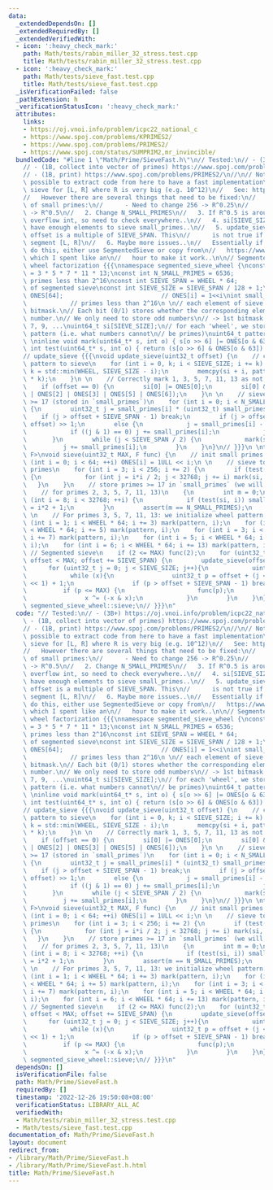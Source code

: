 ```yaml
---
data:
  _extendedDependsOn: []
  _extendedRequiredBy: []
  _extendedVerifiedWith:
  - icon: ':heavy_check_mark:'
    path: Math/tests/rabin_miller_32_stress.test.cpp
    title: Math/tests/rabin_miller_32_stress.test.cpp
  - icon: ':heavy_check_mark:'
    path: Math/tests/sieve_fast.test.cpp
    title: Math/tests/sieve_fast.test.cpp
  _isVerificationFailed: false
  _pathExtension: h
  _verificationStatusIcon: ':heavy_check_mark:'
  attributes:
    links:
    - https://oj.vnoi.info/problem/icpc22_national_c
    - https://www.spoj.com/problems/KPRIMES2/
    - https://www.spoj.com/problems/PRIMES2/
    - https://www.spoj.com/status/SUMPRIM2,mr_invincible/
  bundledCode: "#line 1 \"Math/Prime/SieveFast.h\"\n// Tested:\n// - (3B+) https://oj.vnoi.info/problem/icpc22_national_c\n\
    // - (1B, collect into vector of primes) https://www.spoj.com/problems/KPRIMES2/\n\
    // - (1B, print) https://www.spoj.com/problems/PRIMES2/\n//\n// Note:\n// - It's\
    \ possible to extract code from here to have a fast implementation\n//   of segmented\
    \ sieve for [L, R] where R is very big (e.g. 10^12)\n//   See: https://www.spoj.com/status/SUMPRIM2,mr_invincible/\n\
    //   However there are several things that need to be fixed:\n//   1. Initialization\
    \ of small primes:\n//      - Need to change 256 -> R^0.25\n//      - Change 32768\
    \ -> R^0.5\n//   2. Change N_SMALL_PRIMES\n//   3. If R^0.5 is around 10^6, p^2\
    \ overflow int, so need to check everywhere..\n//   4. si[SIEVE_SIZE] may not\
    \ have enough elements to sieve small_primes..\n//   5. update_sieve(offset) assumes\
    \ offset is a multiple of SIEVE_SPAN. This\n//      is not true if we sieve a\
    \ segment [L, R]\n//   6. Maybe more issues..\n//   Essentially if we need to\
    \ do this, either use SegmentedSieve or copy from\n//   https://www.spoj.com/status/SUMPRIM2,mr_invincible/\
    \ which I spent like an\n//   hour to make it work..\n\n// Segmented sieve with\
    \ wheel factorization {{{\nnamespace segmented_sieve_wheel {\nconst int WHEEL\
    \ = 3 * 5 * 7 * 11 * 13;\nconst int N_SMALL_PRIMES = 6536;             // cnt\
    \ primes less than 2^16\nconst int SIEVE_SPAN = WHEEL * 64;           // one iteration\
    \ of segmented sieve\nconst int SIEVE_SIZE = SIEVE_SPAN / 128 + 1;\n \nuint64_t\
    \ ONES[64];                           // ONES[i] = 1<<i\nint small_primes[N_SMALL_PRIMES];\
    \            // primes less than 2^16\n \n// each element of sieve is a 64-bit\
    \ bitmask.\n// Each bit (0/1) stores whether the corresponding element is a prime\
    \ number.\n// We only need to store odd numbers\n// -> 1st bitmask stores 3, 5,\
    \ 7, 9, ...\nuint64_t si[SIEVE_SIZE];\n// for each 'wheel', we store the sieve\
    \ pattern (i.e. what numbers cannot\n// be primes)\nuint64_t pattern[WHEEL];\n\
    \ \ninline void mark(uint64_t* s, int o) { s[o >> 6] |= ONES[o & 63]; }\ninline\
    \ int test(uint64_t* s, int o) { return (s[o >> 6] & ONES[o & 63]) == 0; }\n \n\
    // update_sieve {{{\nvoid update_sieve(uint32_t offset) {\n    // copy each wheel\
    \ pattern to sieve\n    for (int i = 0, k; i < SIEVE_SIZE; i += k) {\n       \
    \ k = std::min(WHEEL, SIEVE_SIZE - i);\n        memcpy(si + i, pattern, sizeof(*pattern)\
    \ * k);\n    }\n \n    // Correctly mark 1, 3, 5, 7, 11, 13 as not prime / primes\n\
    \    if (offset == 0) {\n        si[0] |= ONES[0];\n        si[0] &= ~(ONES[1]\
    \ | ONES[2] | ONES[3] | ONES[5] | ONES[6]);\n    }\n \n    // sieve for primes\
    \ >= 17 (stored in `small_primes`)\n    for (int i = 0; i < N_SMALL_PRIMES; ++i)\
    \ {\n        uint32_t j = small_primes[i] * (uint32_t) small_primes[i];\n    \
    \    if (j > offset + SIEVE_SPAN - 1) break;\n        if (j > offset) j = (j -\
    \ offset) >> 1;\n        else {\n            j = small_primes[i] - offset % small_primes[i];\n\
    \            if ((j & 1) == 0) j += small_primes[i];\n            j >>= 1;\n \
    \       }\n        while (j < SIEVE_SPAN / 2) {\n            mark(si, j);\n  \
    \          j += small_primes[i];\n        }\n    }\n}\n// }}}\n \ntemplate<typename\
    \ F>\nvoid sieve(uint32_t MAX, F func) {\n    // init small primes {{{\n    for\
    \ (int i = 0; i < 64; ++i) ONES[i] = 1ULL << i;\n \n    // sieve to find small\
    \ primes\n    for (int i = 3; i < 256; i += 2) {\n        if (test(si, i >> 1))\
    \ {\n            for (int j = i*i / 2; j < 32768; j += i) mark(si, j);\n     \
    \   }\n    }\n    // store primes >= 17 in `small_primes` (we will sieve differently\n\
    \    // for primes 2, 3, 5, 7, 11, 13)\n    {\n        int m = 0;\n        for\
    \ (int i = 8; i < 32768; ++i) {\n            if (test(si, i)) small_primes[m++]\
    \ = i*2 + 1;\n        }\n        assert(m == N_SMALL_PRIMES);\n    }\n    // }}}\n\
    \ \n    // For primes 3, 5, 7, 11, 13: we initialize wheel pattern..\n    for\
    \ (int i = 1; i < WHEEL * 64; i += 3) mark(pattern, i);\n    for (int i = 2; i\
    \ < WHEEL * 64; i += 5) mark(pattern, i);\n    for (int i = 3; i < WHEEL * 64;\
    \ i += 7) mark(pattern, i);\n    for (int i = 5; i < WHEEL * 64; i += 11) mark(pattern,\
    \ i);\n    for (int i = 6; i < WHEEL * 64; i += 13) mark(pattern, i);\n \n   \
    \ // Segmented sieve\n    if (2 <= MAX) func(2);\n    for (uint32_t offset = 0;\
    \ offset < MAX; offset += SIEVE_SPAN) {\n        update_sieve(offset);\n \n  \
    \      for (uint32_t j = 0; j < SIEVE_SIZE; j++){\n            uint64_t x = ~si[j];\n\
    \            while (x){\n                uint32_t p = offset + (j << 7) + (__builtin_ctzll(x)\
    \ << 1) + 1;\n                if (p > offset + SIEVE_SPAN - 1) break;\n      \
    \          if (p <= MAX) {\n                    func(p);\n                }\n\
    \                x ^= (-x & x);\n            }\n        }\n    }\n}\n}\nusing\
    \ segmented_sieve_wheel::sieve;\n// }}}\n"
  code: "// Tested:\n// - (3B+) https://oj.vnoi.info/problem/icpc22_national_c\n//\
    \ - (1B, collect into vector of primes) https://www.spoj.com/problems/KPRIMES2/\n\
    // - (1B, print) https://www.spoj.com/problems/PRIMES2/\n//\n// Note:\n// - It's\
    \ possible to extract code from here to have a fast implementation\n//   of segmented\
    \ sieve for [L, R] where R is very big (e.g. 10^12)\n//   See: https://www.spoj.com/status/SUMPRIM2,mr_invincible/\n\
    //   However there are several things that need to be fixed:\n//   1. Initialization\
    \ of small primes:\n//      - Need to change 256 -> R^0.25\n//      - Change 32768\
    \ -> R^0.5\n//   2. Change N_SMALL_PRIMES\n//   3. If R^0.5 is around 10^6, p^2\
    \ overflow int, so need to check everywhere..\n//   4. si[SIEVE_SIZE] may not\
    \ have enough elements to sieve small_primes..\n//   5. update_sieve(offset) assumes\
    \ offset is a multiple of SIEVE_SPAN. This\n//      is not true if we sieve a\
    \ segment [L, R]\n//   6. Maybe more issues..\n//   Essentially if we need to\
    \ do this, either use SegmentedSieve or copy from\n//   https://www.spoj.com/status/SUMPRIM2,mr_invincible/\
    \ which I spent like an\n//   hour to make it work..\n\n// Segmented sieve with\
    \ wheel factorization {{{\nnamespace segmented_sieve_wheel {\nconst int WHEEL\
    \ = 3 * 5 * 7 * 11 * 13;\nconst int N_SMALL_PRIMES = 6536;             // cnt\
    \ primes less than 2^16\nconst int SIEVE_SPAN = WHEEL * 64;           // one iteration\
    \ of segmented sieve\nconst int SIEVE_SIZE = SIEVE_SPAN / 128 + 1;\n \nuint64_t\
    \ ONES[64];                           // ONES[i] = 1<<i\nint small_primes[N_SMALL_PRIMES];\
    \            // primes less than 2^16\n \n// each element of sieve is a 64-bit\
    \ bitmask.\n// Each bit (0/1) stores whether the corresponding element is a prime\
    \ number.\n// We only need to store odd numbers\n// -> 1st bitmask stores 3, 5,\
    \ 7, 9, ...\nuint64_t si[SIEVE_SIZE];\n// for each 'wheel', we store the sieve\
    \ pattern (i.e. what numbers cannot\n// be primes)\nuint64_t pattern[WHEEL];\n\
    \ \ninline void mark(uint64_t* s, int o) { s[o >> 6] |= ONES[o & 63]; }\ninline\
    \ int test(uint64_t* s, int o) { return (s[o >> 6] & ONES[o & 63]) == 0; }\n \n\
    // update_sieve {{{\nvoid update_sieve(uint32_t offset) {\n    // copy each wheel\
    \ pattern to sieve\n    for (int i = 0, k; i < SIEVE_SIZE; i += k) {\n       \
    \ k = std::min(WHEEL, SIEVE_SIZE - i);\n        memcpy(si + i, pattern, sizeof(*pattern)\
    \ * k);\n    }\n \n    // Correctly mark 1, 3, 5, 7, 11, 13 as not prime / primes\n\
    \    if (offset == 0) {\n        si[0] |= ONES[0];\n        si[0] &= ~(ONES[1]\
    \ | ONES[2] | ONES[3] | ONES[5] | ONES[6]);\n    }\n \n    // sieve for primes\
    \ >= 17 (stored in `small_primes`)\n    for (int i = 0; i < N_SMALL_PRIMES; ++i)\
    \ {\n        uint32_t j = small_primes[i] * (uint32_t) small_primes[i];\n    \
    \    if (j > offset + SIEVE_SPAN - 1) break;\n        if (j > offset) j = (j -\
    \ offset) >> 1;\n        else {\n            j = small_primes[i] - offset % small_primes[i];\n\
    \            if ((j & 1) == 0) j += small_primes[i];\n            j >>= 1;\n \
    \       }\n        while (j < SIEVE_SPAN / 2) {\n            mark(si, j);\n  \
    \          j += small_primes[i];\n        }\n    }\n}\n// }}}\n \ntemplate<typename\
    \ F>\nvoid sieve(uint32_t MAX, F func) {\n    // init small primes {{{\n    for\
    \ (int i = 0; i < 64; ++i) ONES[i] = 1ULL << i;\n \n    // sieve to find small\
    \ primes\n    for (int i = 3; i < 256; i += 2) {\n        if (test(si, i >> 1))\
    \ {\n            for (int j = i*i / 2; j < 32768; j += i) mark(si, j);\n     \
    \   }\n    }\n    // store primes >= 17 in `small_primes` (we will sieve differently\n\
    \    // for primes 2, 3, 5, 7, 11, 13)\n    {\n        int m = 0;\n        for\
    \ (int i = 8; i < 32768; ++i) {\n            if (test(si, i)) small_primes[m++]\
    \ = i*2 + 1;\n        }\n        assert(m == N_SMALL_PRIMES);\n    }\n    // }}}\n\
    \ \n    // For primes 3, 5, 7, 11, 13: we initialize wheel pattern..\n    for\
    \ (int i = 1; i < WHEEL * 64; i += 3) mark(pattern, i);\n    for (int i = 2; i\
    \ < WHEEL * 64; i += 5) mark(pattern, i);\n    for (int i = 3; i < WHEEL * 64;\
    \ i += 7) mark(pattern, i);\n    for (int i = 5; i < WHEEL * 64; i += 11) mark(pattern,\
    \ i);\n    for (int i = 6; i < WHEEL * 64; i += 13) mark(pattern, i);\n \n   \
    \ // Segmented sieve\n    if (2 <= MAX) func(2);\n    for (uint32_t offset = 0;\
    \ offset < MAX; offset += SIEVE_SPAN) {\n        update_sieve(offset);\n \n  \
    \      for (uint32_t j = 0; j < SIEVE_SIZE; j++){\n            uint64_t x = ~si[j];\n\
    \            while (x){\n                uint32_t p = offset + (j << 7) + (__builtin_ctzll(x)\
    \ << 1) + 1;\n                if (p > offset + SIEVE_SPAN - 1) break;\n      \
    \          if (p <= MAX) {\n                    func(p);\n                }\n\
    \                x ^= (-x & x);\n            }\n        }\n    }\n}\n}\nusing\
    \ segmented_sieve_wheel::sieve;\n// }}}\n"
  dependsOn: []
  isVerificationFile: false
  path: Math/Prime/SieveFast.h
  requiredBy: []
  timestamp: '2022-12-26 19:50:08+08:00'
  verificationStatus: LIBRARY_ALL_AC
  verifiedWith:
  - Math/tests/rabin_miller_32_stress.test.cpp
  - Math/tests/sieve_fast.test.cpp
documentation_of: Math/Prime/SieveFast.h
layout: document
redirect_from:
- /library/Math/Prime/SieveFast.h
- /library/Math/Prime/SieveFast.h.html
title: Math/Prime/SieveFast.h
---
```

